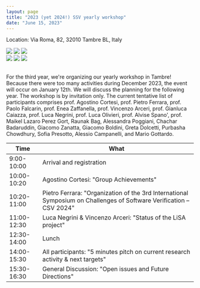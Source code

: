 ```yaml
---
layout: page
title: "2023 (yet 2024!) SSV yearly workshop"
date: "June 15, 2023"
---
```


Location: Via Roma, 82, 32010 Tambre BL, Italy
<div class="div-img-table">
  <div class="div-img-table-row">
    <img class="div-img-table-col" src="{{ site.baseurl }}/images/tambre-1.jpg"/>
    <img class="div-img-table-col" src="{{ site.baseurl }}/images/tambre-2.jpg"/>
    <img class="div-img-table-col" src="{{ site.baseurl }}/images/tambre-3.jpg"/> 
  </div>
  <div class="div-img-table-row">
    <img class="div-img-table-col" src="{{ site.baseurl }}/images/tambre-4.jpg"/>
    <img class="div-img-table-col" src="{{ site.baseurl }}/images/tambre-5.jpg"/>
    <img class="div-img-table-col" src="{{ site.baseurl }}/images/tambre-6.jpg"/>
  </div>
</div>
<br>

For the third year, we're organizing our yearly workshop in Tambre! Because there were too many activities during December 2023, the event will occur on January 12th. We will discuss the planning for the following year. The workshop is by invitation only. The current tentative list of participants comprises prof. Agostino Cortesi, prof. Pietro Ferrara, prof. Paolo Falcarin, prof. Enea Zaffanella, prof. Vincenzo Arceri, prof. Gianluca Caiazza, prof. Luca Negrini, prof. Luca Olivieri, prof. Alvise Spano', prof. Maikel Lazaro Perez Gort, Raunak Bag, Alessandra Poggiani, Chachar Badaruddin, Giacomo Zanatta, Giacomo Boldini, Greta Dolcetti, Purbasha Chowdhury, Sofia Presotto, Alessio Campanelli, and Mario Gottardo.

| Time        | What |
| -           | - |
| 9:00-10:00  | Arrival and registration |
| 10:00-10:20 | Agostino Cortesi: "Group Achievements" |
| 10:20-11:00 | Pietro Ferrara: "Organization of the 3rd International Symposium on Challenges of Software Verification – CSV 2024" |
| 11:00-12:30 | Luca Negrini & Vincenzo Arceri: "Status of the LiSA project" |
| 12:30-14:00 | Lunch |
| 14:00-15:30 | All participants: "5 minutes pitch on current research activity & next targets" |
| 15:30-16:30 | General Discussion: "Open issues and Future Directions" |
